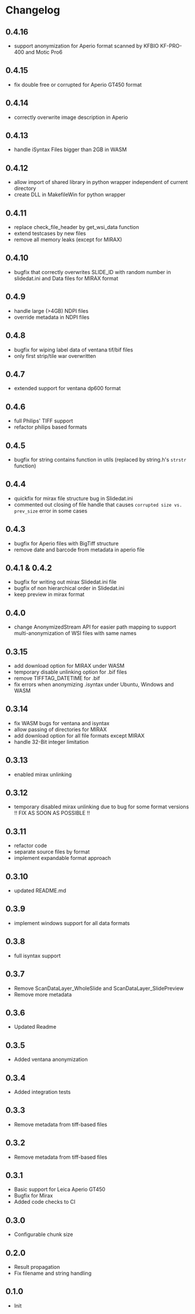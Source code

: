 # Changelog

## 0.4.16

* support anonymization for Aperio format scanned by KFBIO KF-PRO-400 and Motic Pro6

## 0.4.15

* fix double free or corrupted for Aperio GT450 format

## 0.4.14

* correctly overwrite image description in Aperio

## 0.4.13

* handle iSyntax Files bigger than 2GB in WASM

## 0.4.12

* allow import of shared library in python wrapper independent of current directory
* create DLL in MakefileWin for python wrapper

## 0.4.11

* replace check_file_header by get_wsi_data function
* extend testcases by new files
* remove all memory leaks (except for MIRAX)

## 0.4.10

* bugfix that correctly overwrites SLIDE_ID with random number in slidedat.ini and Data files for MIRAX format

## 0.4.9

* handle large (>4GB) NDPI files
* override metadata in NDPI files

## 0.4.8

* bugfix for wiping label data of ventana tif/bif files
* only first strip/tile war overwritten

## 0.4.7

* extended support for ventana dp600 format

## 0.4.6

* full Philips' TIFF support
* refactor philips based formats

## 0.4.5

* bugfix for string contains function in utils (replaced by string.h's `strstr` function)

## 0.4.4

* quickfix for mirax file structure bug in Slidedat.ini
* commented out closing of file handle that causes `corrupted size vs. prev_size` error in some cases

## 0.4.3

* bugfix for Aperio files with BigTiff structure
* remove date and barcode from metadata in aperio file

## 0.4.1 & 0.4.2

* bugfix for writing out mirax Slidedat.ini file
* bugfix of non hierarchical order in Slidedat.ini
* keep preview in mirax format

## 0.4.0

- change AnonymizedStream API for easier path mapping to support multi-anonymization of WSI files with same names

## 0.3.15

- add download option for MIRAX under WASM
- temporary disable unlinking option for .bif files
- remove TIFFTAG_DATETIME for .bif
- fix errors when anonymizing .isyntax under Ubuntu, Windows and WASM

## 0.3.14

- fix WASM bugs for ventana and isyntax
- allow passing of directories for MIRAX
- add download option for all file formats except MIRAX
- handle 32-Bit integer limitation

## 0.3.13

* enabled mirax unlinking

## 0.3.12

* temporary disabled mirax unlinking due to bug for some format versions
!! FIX AS SOON AS POSSIBLE !!

## 0.3.11

- refactor code
- separate source files by format
- implement expandable format approach

## 0.3.10

- updated README.md

## 0.3.9

- implement windows support for all data formats

## 0.3.8 

- full isyntax support

## 0.3.7

- Remove ScanDataLayer_WholeSlide and ScanDataLayer_SlidePreview
- Remove more metadata

## 0.3.6

- Updated Readme

## 0.3.5

- Added ventana anonymization

## 0.3.4

- Added integration tests

## 0.3.3

- Remove metadata from tiff-based files

## 0.3.2

- Remove metadata from tiff-based files

## 0.3.1

- Basic support for Leica Aperio GT450
- Bugfix for Mirax
- Added code checks to CI

## 0.3.0

- Configurable chunk size

## 0.2.0

- Result propagation
- Fix filename and string handling

## 0.1.0

- Init

